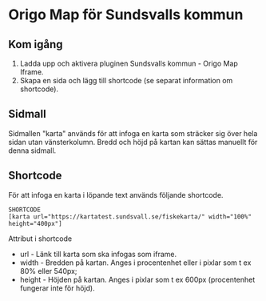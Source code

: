 # Origo Map för Sundsvalls kommun

## Kom igång
1. Ladda upp och aktivera pluginen Sundsvalls kommun - Origo Map Iframe.
3. Skapa en sida och lägg till shortcode (se separat information om shortcode).


## Sidmall
Sidmallen "karta" används för att infoga en karta som sträcker sig över hela sidan utan vänsterkolumn.
Bredd och höjd på kartan kan sättas manuellt för denna sidmall.

## Shortcode
För att infoga en karta i löpande text används följande shortcode. 

```
SHORTCODE
[karta url="https://kartatest.sundsvall.se/fiskekarta/" width="100%" height="400px"]

```

Attribut i shortcode
- url - Länk till karta som ska infogas som iframe.
- width - Bredden på kartan. Anges i procentenhet eller i pixlar som t ex 80% eller 540px; 
- height - Höjden på kartan. Anges i pixlar som t ex 600px (procentenhet fungerar inte för höjd).
